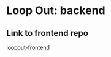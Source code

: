 # Loop Out: backend

## Link to frontend repo
[loopout-frontend](https://github.com/aromjhee/loopout)

<!-- ## To start
- clone repo
- `pipenv install`
- `pipenv shell`
- `flask run` -->

<!-- if I move project to diff directory -->
<!--                OR                   -->
<!-- get an error saying flask run doesn't work -->
<!-- 
1. delete .venv directory
2. pipenv shell
3. pipenv install
4. flask run
 -->